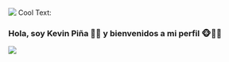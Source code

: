 ![](https://images.cooltext.com/5466645.png)
<a href="http://cooltext.com" target="_top"><img src="https://cooltext.com/images/ct_pixel.gif" width="80" height="15" alt="Cool Text: Logo and Graphics Generator" border="0" /></a>
### Hola, soy Kevin Piña 🍍🍍 y bienvenidos a mi perfil 🐵🙉🙈 ### 
![](https://media.giphy.com/media/Y0EDWkWk676hcCPKL1/giphy.gif)
